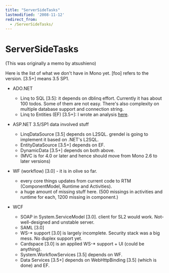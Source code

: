 ```yaml
---
title: "ServerSideTasks"
lastmodified: '2008-11-12'
redirect_from:
  - /ServerSideTasks/
---
```


ServerSideTasks
===============

(This was originally a memo by atsushieno)

Here is the list of what we don't have in Mono yet. [foo] refers to the version. [3.5+] means 3.5 SP1.

-   ADO.NET
    -   Linq to SQL [3.5]: it depends on dblinq effort. Currently it has about 100 todos. Some of them are not easy. There's also complexity on multiple database support and connection string.
    -   Linq to Entities (EF) [3.5+]: I wrote an analysis [here](/EntityFramework).

-   ASP.NET 3.5/SP1 data involved stuff
    -   LinqDataSource [3.5] depends on L2SQL. grendel is going to implement it based on .NET's L2SQL.
    -   EntityDataSource [3.5+] depends on EF.
    -   DynamicData [3.5+] depends on both above.
    -   (MVC is for 4.0 or later and hence should move from Mono 2.6 to later versions)

-   WF (workflow) [3.0] - it is in olive so far.
    -   every core things updates from current code to RTM (ComponentModel, Runtime and Activities).
    -   a huge amount of missing stuff here. (500 missings in activities and runtime for each, 1200 missing in component.)

-   WCF
    -   SOAP in System.ServiceModel [3.0]. client for SL2 would work. Not-well-designed and unstable server.
    -   SAML [3.0]
    -   WS-\* support [3.0] is largely incomplete. Security stack was a big mess. No duplex support yet.
    -   Cardspace [3.0] is an applied WS-\* support + UI (could be anything).
    -   System.WorkflowServices [3.5] depends on WF.
    -   Data Services [3.5+] depends on WebHttpBinding [3.5] (which is done) and EF.
